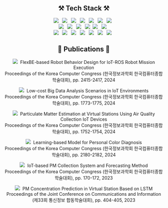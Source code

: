 <h2 align="center"><b>⚒️ Tech Stack ⚒️</b></h2>
<p align="center">
    <img src="https://img.shields.io/badge/Tensorflow-FF6F00?style=flat-square&logo=tensorflow&logoColor=white"/></a> &nbsp 
    <img src="https://img.shields.io/badge/Keras-D00000?style=flat-square&logo=keras&logoColor=white"/></a> &nbsp 
    <img src="https://img.shields.io/badge/PyTorch-EE4C2C?style=flat-square&logo=pytorch&logoColor=white"/></a> &nbsp 
    <img src="https://img.shields.io/badge/scikitlearn-F7931E?style=flat-square&logo=scikit-learn&logoColor=white"/></a> &nbsp 
    <img src="https://img.shields.io/badge/SciPy-8CAAE6?style=flat-square&logo=scipy&logoColor=white"/></a> &nbsp 
    <img src="https://img.shields.io/badge/NumPy-013243?style=flat-square&logo=NumPy&logoColor=white"/></a> &nbsp 
    <img src="https://img.shields.io/badge/pandas-150458?style=flat-square&logo=pandas&logoColor=white"/></a> &nbsp 
    <br> 
    <img src="https://img.shields.io/badge/OpenCV-5C3EE8?style=flat-square&logo=OpenCV&logoColor=white"/></a> &nbsp
    <img src="https://img.shields.io/badge/Jupyter-F37626?style=flat-square&logo=Jupyter&logoColor=white"/></a> &nbsp 
    <img src="https://img.shields.io/badge/Anaconda-44A833?style=flat-square&logo=Anaconda&logoColor=white"/></a> &nbsp 
    <img src="https://img.shields.io/badge/Linux-FCC624?style=flat-square&logo=Linux&logoColor=white"/></a>&nbsp
    <img src="https://img.shields.io/badge/Overleaf-47A141?style=flat-square&logo=Overleaf&logoColor=white"/></a> &nbsp
    <img src="https://img.shields.io/badge/Google Colab-F9AB00?style=flat-square&logo=google-colab&logoColor=white"/></a> &nbsp 
    <br>
    <img src="https://img.shields.io/badge/RaspberryPi-C51A4A?style=flat-square&logo=Raspberry-Pi&logoColor=white"/></a> &nbsp 
    <img src="https://img.shields.io/badge/Arduino-00979D?style=flat-square&logo=Arduino&logoColor=white"/></a> &nbsp
    <img src="https://img.shields.io/badge/Mobius IoT Platform-007396?style=flat-square&logoColor=white"/></a> &nbsp
    <img src="https://img.shields.io/badge/Github-181717?style=flat-square&logo=github&logoColor=white"/></a> &nbsp
    <img src="https://img.shields.io/badge/Python-3766AB?style=flat-square&logo=Python&logoColor=white"/></a> &nbsp
    <img src="https://img.shields.io/badge/JAVA-007396?style=flat-square&logo=Java&logoColor=white"/></a> &nbsp
    <img src="https://img.shields.io/badge/C++-00599C?style=flat-square&logo=cplusplus&logoColor=white"/></a> &nbsp
</p>
<h2 align="center"><b>📝 Publications 📝</b></h2>
<p align="center"><a href="https://www.dbpia.co.kr/journal/articleDetail?nodeId=NODE11862555"><img src="https://img.shields.io/badge/Paper 6-00629B?style=flat-square&logo=Word&logoColor=white"/></a>&nbsp FlexBE-based Robot Behavior Design for IoT-ROS Robot Mission Execution</br>Proceedings of the Korea Computer Congress (한국정보과학회 한국컴퓨터종합학술대회), pp. 2415-2417, 2024</p>
<p align="center"><a href="https://www.dbpia.co.kr/journal/articleDetail?nodeId=NODE11862340"><img src="https://img.shields.io/badge/Paper 5-00629B?style=flat-square&logo=Word&logoColor=white"/></a>&nbsp Low-cost Big Data Analysis Scenarios in IoT Environments</br>Proceedings of the Korea Computer Congress (한국정보과학회 한국컴퓨터종합학술대회), pp. 1773-1775, 2024</p>
<p align="center"><a href="https://www.dbpia.co.kr/journal/articleDetail?nodeId=NODE11862333"><img src="https://img.shields.io/badge/Paper 4-00629B?style=flat-square&logo=Word&logoColor=white"/></a>&nbsp Particulate Matter Estimation at Virtual Stations Using Air Quality Collection IoT Devices</br>Proceedings of the Korea Computer Congress (한국정보과학회 한국컴퓨터종합학술대회), pp. 1752-1754, 2024</p>
<p align="center"><a href="https://www.dbpia.co.kr/journal/articleDetail?nodeId=NODE11862476"><img src="https://img.shields.io/badge/Paper 3-00629B?style=flat-square&logo=Word&logoColor=white"/></a>&nbsp Learning-based Model for Personal Color Diagnosis</br>Proceedings of the Korea Computer Congress (한국정보과학회 한국컴퓨터종합학술대회), pp. 2180-2182, 2024</p>
<p align="center"><a href="https://www.dbpia.co.kr/Journal/articleDetail?nodeId=NODE11487974"><img src="https://img.shields.io/badge/Paper 2-00629B?style=flat-square&logo=Word&logoColor=white"/></a>&nbsp IoT-based PM Collection System and Forecasting Method</br>Proceedings of the Korea Computer Congress (한국정보과학회 한국컴퓨터종합학술대회), pp. 170-172, 2023</p>
<p align="center"><img src="https://img.shields.io/badge/Paper 1-00629B?style=flat-square&logo=Word&logoColor=white"/></a>&nbsp PM Concentration Prediction in Virtual Station Based on LSTM</br>Proceedings of the Joint Conference on Communications and Information (제33회 통신정보 합동학술대회), pp. 404-405, 2023</p>
